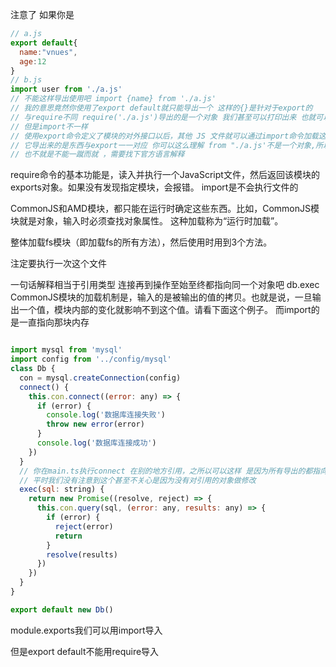 注意了 如果你是
```javascript
// a.js
export default{
  name:"vnues",
  age:12
}
// b.js
import user from './a.js'
// 不能这样导出使用吧 import {name} from './a.js'
// 我的意思竟然你使用了export default就只能导出一个 这样的{}是针对于export的
// 与require不同 require('./a.js')导出的是一个对象 我们甚至可以打印出来 也就可以用解构
// 但是import不一样
// 使用export命令定义了模块的对外接口以后，其他 JS 文件就可以通过import命令加载这个模块。
// 它导出来的是东西与export一一对应 你可以这么理解 from "./a.js'不是一个对象,所以不能用解构
// 也不就是不能一蹴而就 ，需要找下官方语言解释
```

require命令的基本功能是，读入并执行一个JavaScript文件，然后返回该模块的exports对象。如果没有发现指定模块，会报错。
import是不会执行文件的


CommonJS和AMD模块，都只能在运行时确定这些东西。比如，CommonJS模块就是对象，输入时必须查找对象属性。
这种加载称为“运行时加载”。

整体加载fs模块（即加载fs的所有方法），然后使用时用到3个方法。

注定要执行一次这个文件

一句话解释相当于引用类型 连接再到操作至始至终都指向同一个对象吧 db.exec
CommonJS模块的加载机制是，输入的是被输出的值的拷贝。也就是说，一旦输出一个值，模块内部的变化就影响不到这个值。请看下面这个例子。
而import的是一直指向那块内存

```javascript

import mysql from 'mysql'
import config from '../config/mysql'
class Db {
  con = mysql.createConnection(config)
  connect() {
    this.con.connect((error: any) => {
      if (error) {
        console.log('数据库连接失败')
        throw new error(error)
      }
      console.log('数据库连接成功')
    })
  }
  // 你在main.ts执行connect 在别的地方引用，之所以可以这样 是因为所有导出的都指向一个内存地址
  // 平时我们没有注意到这个甚至不关心是因为没有对引用的对象做修改
  exec(sql: string) {
    return new Promise((resolve, reject) => {
      this.con.query(sql, (error: any, results: any) => {
        if (error) {
          reject(error)
          return
        }
        resolve(results)
      })
    })
  }
}

export default new Db()


```


module.exports我们可以用import导入

但是export default不能用require导入